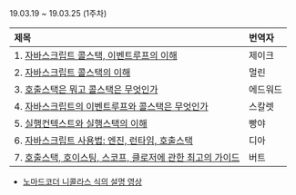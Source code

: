 19.03.19 ~ 19.03.25 (1주차)

| 제목 | 번역자 |
|:--------|:----|
| 1. [자바스크립트 콜스택, 이벤트루프의 이해](https://github.com/Lee-hyuna/33-js-concepts-kr/wiki/yongkwan-01) | 제이크 |
| 2. [자바스크립트 콜스택의 이해](https://github.com/Lee-hyuna/33-js-concepts-kr/wiki/%E1%84%8C%E1%85%A1%E1%84%87%E1%85%A1%E1%84%89%E1%85%B3%E1%84%8F%E1%85%B3%E1%84%85%E1%85%B5%E1%86%B8%E1%84%90%E1%85%B3_%E1%84%8F%E1%85%A9%E1%86%AF%E1%84%89%E1%85%B3%E1%84%90%E1%85%A2%E1%86%A8%E1%84%8B%E1%85%B4_%E1%84%8B%E1%85%B5%E1%84%92%E1%85%A2) | 멀린 |
| 3. [호출스택은 뭐고 콜스택은 무엇인가](https://github.com/Lee-hyuna/33-js-concepts-kr/wiki/https://github.com/Lee-hyuna/33-js-concepts-kr/wiki/Javascript---%E1%84%89%E1%85%B5%E1%86%AF%E1%84%92%E1%85%A2%E1%86%BC-%E1%84%8F%E1%85%A5%E1%86%AB%E1%84%90%E1%85%A6%E1%86%A8%E1%84%89%E1%85%B3%E1%84%90%E1%85%B3(Context)%E1%84%85%E1%85%A1%E1%86%AB-%E1%84%86%E1%85%AE%E1%84%8B%E1%85%A5%E1%86%BA%E1%84%8B%E1%85%B5%E1%86%AB%E1%84%80%E1%85%A1%3F--%E1%84%8F%E1%85%A9%E1%86%AF-%E1%84%89%E1%85%B3%E1%84%90%E1%85%A2%E1%86%A8(Call-Stack)%E1%84%8B%E1%85%B3%E1%86%AB-%E1%84%86%E1%85%AE%E1%84%8B%E1%85%A5%E1%86%BA%E1%84%8B%E1%85%B5%E1%86%AB%E1%84%80%E1%85%A1%3F) | 에드워드 |
| 4. [자바스크립트의 이벤트루프와 콜스택은 무엇인가](https://github.com/Lee-hyuna/33-js-concepts-kr/wiki/%E1%84%8B%E1%85%B5%E1%84%87%E1%85%A6%E1%86%AB%E1%84%90%E1%85%B3%E1%84%85%E1%85%AE%E1%84%91%E1%85%B3-%E1%84%8F%E1%85%A9%E1%86%AF%E1%84%89%E1%85%B3%E1%84%90%E1%85%A2%E1%86%A8%E1%84%8B%E1%85%B5-%E1%84%86%E1%85%AE%E1%84%8B%E1%85%A5%E1%86%BA%E1%84%8B%E1%85%B5%E1%86%AB%E1%84%80%E1%85%A1) | 스칼렛 |
| 5. [실행컨텍스트와 실행스택의 이해](https://github.com/Lee-hyuna/33-js-concepts-kr/wiki/JavaScript%EC%97%90%EC%84%9C-%EC%8B%A4%ED%96%89-%EC%BB%A8%ED%85%8D%EC%8A%A4%ED%8A%B8-%EB%B0%8F-%EC%8B%A4%ED%96%89-%EC%8A%A4%ED%83%9D-%EC%9D%B4%ED%95%B4) | 빵야 |
| 6. [자바스크립트 사용법: 엔진, 런타임, 호출스택](https://github.com/Lee-hyuna/33-js-concepts-kr/wiki/%E1%84%8C%E1%85%A1%E1%84%87%E1%85%A1%E1%84%89%E1%85%B3%E1%84%8F%E1%85%B3%E1%84%85%E1%85%B5%E1%86%B8%E1%84%90%E1%85%B3-%E1%84%89%E1%85%A1%E1%84%8B%E1%85%AD%E1%86%BC%E1%84%87%E1%85%A5%E1%86%B8---%E1%84%8B%E1%85%A6%E1%86%AB%E1%84%8C%E1%85%B5%E1%86%AB,-%E1%84%85%E1%85%A5%E1%86%AB%E1%84%90%E1%85%A1%E1%84%8B%E1%85%B5%E1%86%B7,-%E1%84%92%E1%85%A9%E1%84%8E%E1%85%AE%E1%86%AF%E1%84%89%E1%85%B3%E1%84%90%E1%85%A2%E1%86%A8) | 디아 |
| 7. [호출스택, 호이스팅, 스코프, 클로저에 관한 최고의 가이드](https://github.com/Lee-hyuna/33-js-concepts-kr/wiki/%E1%84%92%E1%85%A9%E1%84%8E%E1%85%AE%E1%86%AF%E1%84%89%E1%85%B3%E1%84%90%E1%85%A2%E1%86%A8,-%E1%84%92%E1%85%A9%E1%84%8B%E1%85%B5%E1%84%89%E1%85%B3%E1%84%90%E1%85%B5%E1%86%BC,-%E1%84%89%E1%85%B3%E1%84%8F%E1%85%A9%E1%84%91%E1%85%B3,-%E1%84%8F%E1%85%B3%E1%86%AF%E1%84%85%E1%85%A9%E1%84%8C%E1%85%A5%E1%84%8B%E1%85%A6-%E1%84%80%E1%85%AA%E1%86%AB%E1%84%92%E1%85%A1%E1%86%AB-%E1%84%8E%E1%85%AC%E1%84%80%E1%85%A9%E1%84%8B%E1%85%B4-%E1%84%80%E1%85%A1%E1%84%8B%E1%85%B5%E1%84%83%E1%85%B3) | 버트 |

- [노마드코더 니콜라스 식의 설명 영상](https://www.youtube.com/watch?v=QkFkFqg-J04)